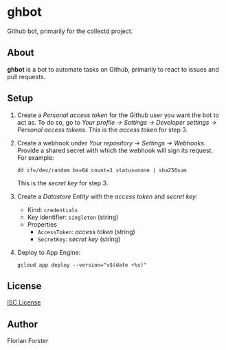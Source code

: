 # ghbot

Github bot, primarily for the collectd project.

## About

**ghbot** is a bot to automate tasks on Github, primarily to react to issues and
pull requests.

## Setup

1.  Create a *Personal access token* for the Github user you want the bot to act
    as. To do so, go to *Your profile → Settings →  Developer settings →  Personal access
    tokens*. This is the *access token* for step 3.
2.  Create a webhook under *Your repository → Settings → Webhooks*. Provide a
    shared secret with which the webhook will sign its request. For example:

        dd if=/dev/random bs=64 count=1 status=none | sha256sum

    This is the *secret key* for step 3.
3.  Create a *Datastore Entity* with the *access token* and *secret key*:
    *   Kind: `credentials`
    *   Key identifier: `singleton` (string)
    *   Properties
        *   `AccessToken`: *access token* (string)
        *   `SecretKey`: *secret key* (string)
4.  Deploy to App Engine:

        gcloud app deploy --version="v$(date +%s)"

## License

[ISC License](https://opensource.org/licenses/ISC)

## Author

Florian Forster

